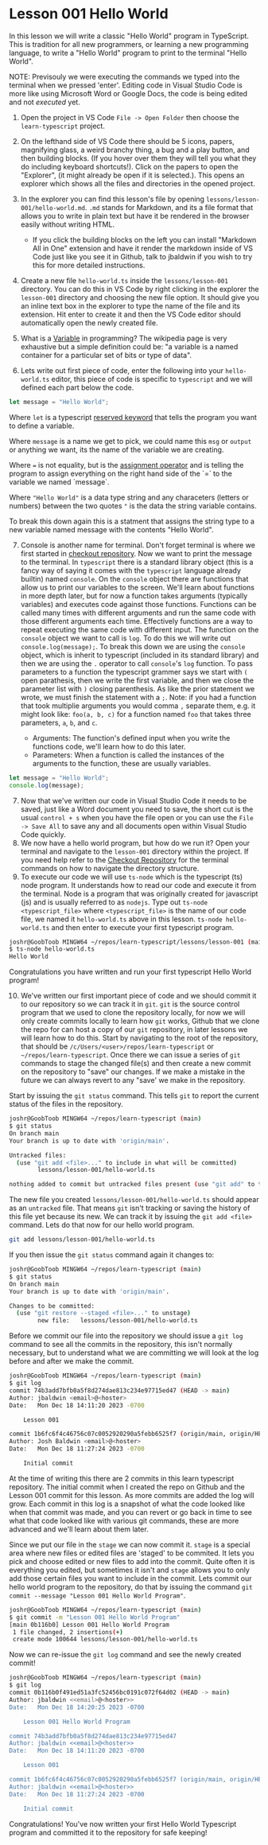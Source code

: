 # Lesson 001 Hello World

In this lesson we will write a classic "Hello World" program in TypeScript. This is tradition for all new programmers, or learning a new programming language, to write a "Hello World" program to print to the terminal "Hello World".

NOTE: Previsouly we were executing the commands we typed into the terminal when we pressed 'enter'. Editing code in Visual Studio Code is more like using Microsoft Word or Google Docs, the code is being edited and not _executed_ yet.

1. Open the project in VS Code `File -> Open Folder` then choose the `learn-typescript` project.
2. On the lefthand side of VS Code there should be 5 icons, papers, magnifying glass, a weird branchy thing, a bug and a play button, and then building blocks. (If you hover over them they will tell you what they do including keyboard shortcuts!). Click on the papers to open the "Explorer", (it might already be open if it is selected.). This opens an explorer which shows all the files and directories in the opened project.
3. In the explorer you can find this lesson's file by opening `lessons/lesson-001/hello-world.md`. `.md` stands for Markdown, and its a file format that allows you to write in plain text but have it be rendered in the browser easily without writing HTML.
    * If you click the building blocks on the left you can install "Markdown All in One" extension and have it render the markdown inside of VS Code just like you see it in Github, talk to jbaldwin if you wish to try this for more detailed instructions.
4. Create a new file `hello-world.ts` inside the `lessons/lesson-001` directory. You can do this in VS Code by right clicking in the explorer the `lesson-001` directory and choosing the new file option. It should give you an inline text box in the explorer to type the name of the file and its extension. Hit enter to create it and then the VS Code editor should automatically open the newly created file.
5. What is a [Variable](https://en.wikipedia.org/wiki/Variable_(computer_science)) in programming? The wikipedia page is very exhaustive but a simple definition could be: "a variable is a named container for a particular set of bits or type of data".

6. Lets write out first piece of code, enter the following into your `hello-world.ts` editor, this piece of code is specific to `typescript` and we will defined each part below the code.

```typescript
let message = "Hello World";
```

Where `let` is a typescript [reserved keyword](https://en.wikipedia.org/wiki/Reserved_word) that tells the program you want to define a variable.

Where `message` is a name we get to pick, we could name this `msg` or `output` or anything we want, its the name of the variable we are creating.

Where `=` is not equality, but is the [assignment operator](https://en.wikipedia.org/wiki/Assignment_(computer_science)) and is telling the program to assign everything on the right hand side of the `=` to the variable we named `message`.

Where `"Hello World"` is a data type string and any characeters (letters or numbers) between the two quotes `"` is the data the string variable contains.

To break this down again this is a statment that assigns the string type to a new variable named message with the contents "Hello World".

7. Console is another name for terminal. Don't forget terminal is where we first started in [checkout repository](../../start/checkout-repository.md). Now we want to print the message to the terminal. In `typescript` there is a standard library object (this is a fancy way of saying it comes with the `typescript` language already builtin) named `console`. On the `console` object there are functions that allow us to print our variables to the screen. We'll learn about functions in more depth later, but for now a function takes arguments (typically variables) and executes code against those functions. Functions can be called many times with different arguments and run the same code with those different arguments each time. Effectively functions are a way to repeat executing the same code with different input. The function on the `console` object we want to call is `log`. To do this we will write out `console.log(message);`.  To break this down we are using the `console` object, which is inherit to typescript (included in its standard library) and then we are using the `.` operator to call `console`'s `log` function. To pass parameters to a function the typescript grammer says we start with `(` open parathesis, then we write the first variable, and then we close the parameter list with `)` closing parenthesis. As like the prior statement we wrote, we must finish the statement with a `;`.  Note: if you had a function that took multiplie arguments you would comma `,` separate them, e.g. it might look like: `foo(a, b, c)` for a function named `foo` that takes three parameters, `a`, `b`, and `c`.

    * Arguments: The function's defined input when you write the functions code, we'll learn how to do this later.
    * Parameters: When a function is called the instances of the arguments to the function, these are usually variables.

```typescript
let message = "Hello World";
console.log(message);
```

7. Now that we've written our code in Visual Studio Code it needs to be saved, just like a Word document you need to save, the short cut is the usual `control + s` when you have the file open or you can use the `File -> Save All` to save any and all documents open within Visual Studio Code quickly.
8. We now have a hello world program, but how do we run it? Open your terminal and navigate to the `lesson-001` directory within the project. If you need help refer to the [Checkout Repository](../../start/checkout-repository.md) for the terminal commands on how to navigate the directory structure.
9. To execute our code we will use `ts-node` which is the typescript (ts) node program. It understands how to read our code and execute it from the terminal. Node is a program that was originally created for javascript (js) and is usually referred to as `nodejs`. Type out `ts-node <typescript_file>` where `<typescript_file>` is the name of our code file, we named it `hello-world.ts` above in this lesson. `ts-node hello-world.ts` and then enter to execute your first typescript program.

```bash
joshr@GoobToob MINGW64 ~/repos/learn-typescript/lessons/lesson-001 (main)
$ ts-node hello-world.ts
Hello World
```

Congratulations you have written and run your first typescript Hello World program!

10. We've written our first important piece of code and we should commit it to our repository so we can track it in `git`. `git` is the source control program that we used to clone the repository locally, for now we will only create commits locally to learn how `git` works, Github that we clone the repo for can host a copy of our `git` repository, in later lessons we will learn how to do this. Start by navigating to the root of the repository, that should be `/c/Users/<user>/repos/learn-typescript` or `~/repos/learn-typescript`. Once there we can issue a series of `git` commands to stage the changed file(s) and then create a new commit on the repository to "save" our changes. If we make a mistake in the future we can always revert to any "save' we make in the repository.

Start by issuing the `git status` command. This tells `git` to report the current status of the files in the repository.

```bash
joshr@GoobToob MINGW64 ~/repos/learn-typescript (main)
$ git status
On branch main
Your branch is up to date with 'origin/main'.

Untracked files:
  (use "git add <file>..." to include in what will be committed)
        lessons/lesson-001/hello-world.ts

nothing added to commit but untracked files present (use "git add" to track)
```

The new file you created `lessons/lesson-001/hello-world.ts` should appear as an `untracked` file. That means `git` isn't tracking or saving the history of this file yet because its new. We can track it by issuing the `git add <file>` command. Lets do that now for our hello world program.

```bash
git add lessons/lesson-001/hello-world.ts
```

If you then issue the `git status` command again it changes to:

```bash
joshr@GoobToob MINGW64 ~/repos/learn-typescript (main)
$ git status
On branch main
Your branch is up to date with 'origin/main'.

Changes to be committed:
  (use "git restore --staged <file>..." to unstage)
        new file:   lessons/lesson-001/hello-world.ts
```

Before we commit our file into the repository we should issue a `git log` command to see all the commits in the repository, this isn't normally necessary, but to understand what we are committing we will look at the log before and after we make the commit.

```bash
joshr@GoobToob MINGW64 ~/repos/learn-typescript (main)
$ git log
commit 74b3add7bfb0a5f8d274dae813c234e97715ed47 (HEAD -> main)
Author: jbaldwin <email>@<hoster>
Date:   Mon Dec 18 14:11:20 2023 -0700

    Lesson 001

commit 1b6fc6f4c46756c07c0052920290a5febb6525f7 (origin/main, origin/HEAD)
Author: Josh Baldwin <email>@<hoster>
Date:   Mon Dec 18 11:27:24 2023 -0700

    Initial commit
```

At the time of writing this there are 2 commits in this learn typescript repository. The initial commit when I created the repo on Github and the Lesson 001 commit for this lesson. As more commits are added the log will grow. Each commit in this log is a snapshot of what the code looked like when that commit was made, and you can revert or go back in time to see what that code looked like with various git commands, these are more advanced and we'll learn about them later.


Since we put our file in the `stage` we can now commit it. `stage` is a special area where new files or edited files are 'staged' to be commited. It lets you pick and choose edited or new files to add into the commit. Quite often it is everything you edited, but sometimes it isn't and `stage` allows you to only add those certain files you want to include in the commit. Lets commit our hello world program to the repository, do that by issuing the command `git commit --message "Lesson 001 Hello World Program"`.

```bash
joshr@GoobToob MINGW64 ~/repos/learn-typescript (main)
$ git commit -m "Lesson 001 Hello World Program"
[main 0b116b0] Lesson 001 Hello World Program
 1 file changed, 2 insertions(+)
 create mode 100644 lessons/lesson-001/hello-world.ts
```

Now we can re-issue the `git log` command and see the newly created commit!

```bash
joshr@GoobToob MINGW64 ~/repos/learn-typescript (main)
$ git log
commit 0b116b0f491ed51a3fc52456bc0191c072f64d02 (HEAD -> main)
Author: jbaldwin <<email>@<hoster>>
Date:   Mon Dec 18 14:20:25 2023 -0700

    Lesson 001 Hello World Program

commit 74b3add7bfb0a5f8d274dae813c234e97715ed47
Author: jbaldwin <<email>@<hoster>>
Date:   Mon Dec 18 14:11:20 2023 -0700

    Lesson 001

commit 1b6fc6f4c46756c07c0052920290a5febb6525f7 (origin/main, origin/HEAD)
Author: jbaldwin <<email>@<hoster>>
Date:   Mon Dec 18 11:27:24 2023 -0700

    Initial commit

```

Congratulations! You've now written your first Hello World Typescript program and committed it to the repository for safe keeping!
